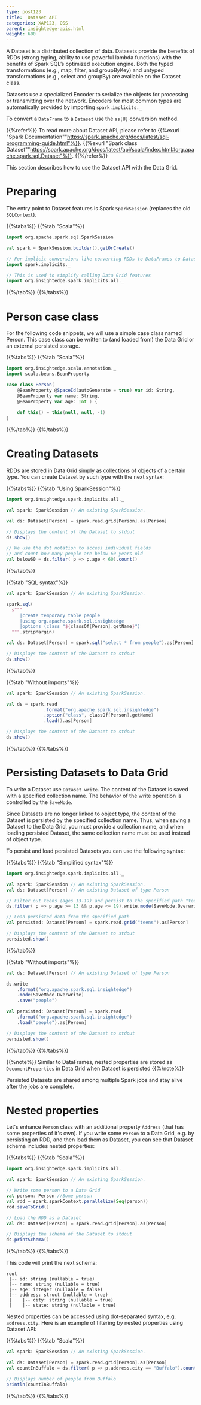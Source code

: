 ```yaml
---
type: post123
title:  Dataset API
categories: XAP123, OSS
parent: insightedge-apis.html
weight: 600
---
```


A Dataset is a distributed collection of data. Datasets provide the benefits of RDDs (strong typing, ability to use powerful lambda functions) 
with the benefits of Spark SQL’s optimized execution engine. Both the typed transformations (e.g., map, filter, and groupByKey) and 
untyped transformations (e.g., select and groupBy) are available on the Dataset class.

Datasets use a specialized Encoder to serialize the objects for processing or transmitting over the network. 
Encoders for most common types are automatically provided by importing `spark.implicits._`

To convert a `DataFrame` to a `Dataset` use the `as[U]` conversion method.

{{%refer%}}
To read more about Dataset API, please refer to {{%exurl "Spark Documentation""https://spark.apache.org/docs/latest/sql-programming-guide.html"%}}.
{{%exurl "Spark class Dataset""https://spark.apache.org/docs/latest/api/scala/index.html#org.apache.spark.sql.Dataset"%}}.
{{%/refer%}}

This section describes how to use the Dataset API with the Data Grid.

# Preparing

The entry point to Dataset features is Spark `SparkSession` (replaces the old `SQLContext`).

{{%tabs%}}
{{%tab "Scala"%}}
```scala
import org.apache.spark.sql.SparkSession

val spark = SparkSession.builder().getOrCreate()

// For implicit conversions like converting RDDs to DataFrames to Dataset
import spark.implicits._

// This is used to simplify calling Data Grid features
import org.insightedge.spark.implicits.all._
```
{{%/tab%}}
{{%/tabs%}}

# Person case class

For the following code snippets, we will use a simple case class named Person.
This case class can be written to (and loaded from) the Data Grid or an external persisted storage.

{{%tabs%}}
{{%tab "Scala"%}}
```scala
import org.insightedge.scala.annotation._
import scala.beans.BeanProperty

case class Person(
    @BeanProperty @SpaceId(autoGenerate = true) var id: String,
    @BeanProperty var name: String,
    @BeanProperty var age: Int ) {
   
    def this() = this(null, null, -1)
}

```
{{%/tab%}}
{{%/tabs%}}

# Creating Datasets

RDDs are stored in Data Grid simply as collections of objects of a certain type. 
You can create Dataset by such type with the next syntax:

{{%tabs%}}
{{%tab "Using SparkSession"%}}
```scala
import org.insightedge.spark.implicits.all._

val spark: SparkSession // An existing SparkSession.

val ds: Dataset[Person] = spark.read.grid[Person].as[Person]

// Displays the content of the Dataset to stdout
ds.show()

// We use the dot notation to access individual fields
// and count how many people are below 60 years old
val below60 = ds.filter( p => p.age < 60).count()
```
{{%/tab%}}

{{%tab "SQL syntax"%}}
```scala
val spark: SparkSession // An existing SparkSession.

spark.sql(
  s"""
     |create temporary table people
     |using org.apache.spark.sql.insightedge
     |options (class "${classOf[Person].getName}")
  """.stripMargin)

val ds: Dataset[Person] = spark.sql("select * from people").as[Person]

// Displays the content of the Dataset to stdout
ds.show()
```
{{%/tab%}}

{{%tab "Without imports"%}}
```scala
val spark: SparkSession // An existing SparkSession.

val ds = spark.read
              .format("org.apache.spark.sql.insightedge")
              .option("class", classOf[Person].getName)
              .load().as[Person]

// Displays the content of the Dataset to stdout
ds.show()
```
{{%/tab%}}
{{%/tabs%}}

# Persisting Datasets to Data Grid

To write a Dataset use `Dataset.write`. The content of the Dataset is saved with a specified collection name. 
The behavior of the write operation is controlled by the `SaveMode`.

Since Datasets are no longer linked to object type, the content of the Dataset is persisted by the specified collection name.
Thus, when saving a Dataset to the Data Grid, you must provide a collection name, and when loading persisted Dataset, 
the same collection name must be used instead of object type. 

To persist and load persisted Datasets you can use the following syntax:

{{%tabs%}}
{{%tab "Simplified syntax"%}}
```scala
import org.insightedge.spark.implicits.all._

val spark: SparkSession // An existing SparkSession.
val ds: Dataset[Person] // An existing Dataset of type Person

// Filter out teens (ages 13-19) and persist to the specified path "teens"
ds.filter( p => p.age >= 13 && p.age <= 19).write.mode(SaveMode.Overwrite).grid("teens")

// Load persisted data from the specified path
val persisted: Dataset[Person] = spark.read.grid("teens").as[Person]

// Displays the content of the Dataset to stdout
persisted.show()
```
{{%/tab%}}

{{%tab "Without imports"%}}
```scala
val ds: Dataset[Person] // An existing Dataset of type Person

ds.write
    .format("org.apache.spark.sql.insightedge")
    .mode(SaveMode.Overwrite)
    .save("people")

val persisted: Dataset[Person] = spark.read
    .format("org.apache.spark.sql.insightedge")
    .load("people").as[Person]

// Displays the content of the Dataset to stdout
persisted.show()
```
{{%/tab%}}
{{%/tabs%}}


{{%note%}}
Similar to DataFrames, nested properties are stored as `DocumentProperties` in Data Grid when Dataset is persisted
{{%/note%}}

Persisted Datasets are shared among multiple Spark jobs and stay alive after the jobs are complete.


# Nested properties

Let's enhance `Person` class with an additional property `Address` (that has some properties of it's own).
If you write some `Person` to a Data Grid, e.g. by persisting an RDD, and then load 
them as Dataset, you can see that Dataset schema includes nested properties:

{{%tabs%}}
{{%tab "Scala"%}}
```scala
import org.insightedge.spark.implicits.all._

val spark: SparkSession // An existing SparkSession.

// Write some person to a Data Grid
val person: Person //Some person
val rdd = spark.sparkContext.parallelize(Seq(person))
rdd.saveToGrid()

// Load the RDD as a Dataset
val ds: Dataset[Person] = spark.read.grid[Person].as[Person]

// Displays the schema of the Dataset to stdout
ds.printSchema()
```
{{%/tab%}}
{{%/tabs%}}

This code will print the next schema:

```
root
 |-- id: string (nullable = true)
 |-- name: string (nullable = true)
 |-- age: integer (nullable = false)
 |-- address: struct (nullable = true)
 |    |-- city: string (nullable = true)
 |    |-- state: string (nullable = true)
```

Nested properties can be accessed using dot-separated syntax, e.g. `address.city`. 
Here is an example of filtering by nested properties using Dataset API:

{{%tabs%}}
{{%tab "Scala"%}}
```scala
val spark: SparkSession // An existing SparkSession.

val ds: Dataset[Person] = spark.read.grid[Person].as[Person]
val countInBuffalo = ds.filter( p => p.address.city == "Buffalo").count()

// Displays number of people from Buffalo
println(countInBuffalo)
```
{{%/tab%}}
{{%/tabs%}}
